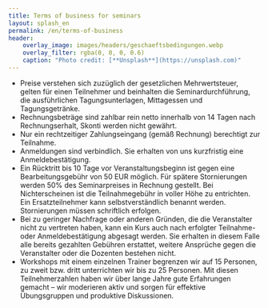 ```yaml
---
title: Terms of business for seminars
layout: splash_en
permalink: /en/terms-of-business
header:
    overlay_image: images/headers/geschaeftsbedingungen.webp
    overlay_filter: rgba(0, 0, 0, 0.6)
    caption: "Photo credit: [**Unsplash**](https://unsplash.com)"
---
```

<div class="splash_text" markdown="1"> 

* Preise verstehen sich zuzüglich der gesetzlichen Mehrwertsteuer, gelten für einen Teilnehmer und beinhalten die Seminardurchführung, die ausführlichen Tagungsunterlagen, Mittagessen und Tagungsgetränke.  
* Rechnungsbeträge sind zahlbar rein netto innerhalb von 14 Tagen nach Rechnungserhalt, Skonti werden nicht gewährt.  
* Nur ein rechtzeitiger Zahlungseingang (gemäß Rechnung) berechtigt zur Teilnahme.  
* Anmeldungen sind verbindlich. Sie erhalten von uns kurzfristig eine Anmeldebestätigung.  
* Ein Rücktritt bis 10 Tage vor Veranstaltungsbeginn ist gegen eine Bearbeitungsgebühr von 50 EUR möglich. Für spätere Stornierungen werden 50% des Seminarpreises in Rechnung gestellt. Bei Nichterscheinen ist die Teilnahmegebühr in voller Höhe zu entrichten. Ein Ersatzteilnehmer kann selbstverständlich benannt werden. Stornierungen müssen schriftlich erfolgen.  
* Bei zu geringer Nachfrage oder anderen Gründen, die die Veranstalter nicht zu vertreten haben, kann ein Kurs auch nach erfolgter Teilnahme- oder Anmeldebestätigung abgesagt werden. Sie erhalten in diesem Falle alle bereits gezahlten Gebühren erstattet, weitere Ansprüche gegen die Veranstalter oder die Dozenten bestehen nicht.  
* Workshops mit einem einzelnen Trainer begrenzen wir auf 15 Personen, zu zweit bzw. dritt unterrichten wir bis zu 25 Personen. Mit diesen Teilnehmerzahlen haben wir über lange Jahre gute Erfahrungen gemacht – wir moderieren aktiv und sorgen für effektive Übungsgruppen und produktive Diskussionen.  

</div>
